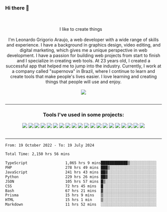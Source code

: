 ### Hi there 👋

<!--
**leonardogrig/leonardogrig** is a ✨ _special_ ✨ repository because its `README.md` (this file) appears on your GitHub profile.

Here are some ideas to get you started:

- 🔭 I’m currently working on ...
- 🌱 I’m currently learning ...
- 👯 I’m looking to collaborate on ...
- 🤔 I’m looking for help with ...
- 💬 Ask me about ...
- 📫 How to reach me: ...
- 😄 Pronouns: ...
- ⚡ Fun fact: ...
-->




<br/>
<br/>

<div align="center">I like to create things <img src="https://cdn-icons-png.flaticon.com/512/4803/4803405.png" width="13"/><br/><br/>I'm Leonardo Grigorio Araujo, a web developer with a wide range of skills and experience. I have a background in graphics design, video editing, and digital marketing, which gives me a unique perspective in web development. I have a passion for building web projects from start to finish and I specialize in creating web tools. At 23 years old, I created a successful app that helped me to jump into the industry. Currently, I work at a company called "supernova" in Brazil, where I continue to learn and create tools that make people's lives easier. I love learning and creating things that people will use and enjoy.</div>
<br/>
<div align="center">
    <a href="https://www.linkedin.com/in/leonardogrig/">
        <img src="https://img.shields.io/badge/LinkedIn-000?style=for-the-badge&logo=linkedin&logoColor=white"/>
    </a>
</div>

<br/>
<hr/>

<div align="center">
    <h3 align="center">Tools I've used in some projects:</h3>
    <div display="flex">
        <img src="https://img.shields.io/badge/Git-F05032?style=for-the-badge&logo=Git&logoColor=white"/>
        <img src="https://img.shields.io/badge/npm-CB3837?style=for-the-badge&logo=npm&logoColor=white"/>
        <img src="https://img.shields.io/badge/JavaScript-F7DF1E?style=for-the-badge&logo=JavaScript&logoColor=black"/>
        <img src="https://img.shields.io/badge/Wordpress-21759B?style=for-the-badge&logo=WordPress&logoColor=white"/>
        <img src="https://img.shields.io/badge/Next.js-000000?style=for-the-badge&logo=Next.js&logoColor=white"/>
        <img src="https://img.shields.io/badge/Docker-2496ED?style=for-the-badge&logo=Docker&logoColor=white"/>
        <img src="https://img.shields.io/badge/BTC-F7931A?style=for-the-badge&logo=Bitcoin&logoColor=white"/>
        <img src="https://img.shields.io/badge/AWS-232F3E?style=for-the-badge&logo=Amazon%20AWS&logoColor=white"/>
        <img src="https://img.shields.io/badge/Adobe%20xd-FF61F6?style=for-the-badge&logo=Adobe%20XD&logoColor=white"/>
        <img src="https://img.shields.io/badge/Premiere-9999FF?style=for-the-badge&logo=Adobe%20Premiere%20Pro&logoColor=white"/>
        <img src="https://img.shields.io/badge/Photoshop-31A8FF?style=for-the-badge&logo=Adobe%20Photoshop&logoColor=white"/>
        <img src="https://img.shields.io/badge/Illustrator-FF9A00?style=for-the-badge&logo=Adobe%20Illustrator&logoColor=white"/>
        <img src="https://img.shields.io/badge/After%20effects-9999FF?style=for-the-badge&logo=Adobe%20After%20Effects&logoColor=white"/>
        <img src="https://img.shields.io/badge/node.js-6DA55F?style=for-the-badge&logo=node.js&logoColor=white"/>
        <img src="https://img.shields.io/badge/React-20232A?style=for-the-badge&logo=react&logoColor=61DAFB"/>
        <img src="https://img.shields.io/badge/C++-00599C?style=for-the-badge&logo=C&logoColor=white"/>
        <img src="https://img.shields.io/badge/Amazon_AWS-232F3E?style=for-the-badge&logo=amazon-aws&logoColor=white"/>
        <img src="https://img.shields.io/badge/MySQL-00000F?style=for-the-badge&logo=mysql&logoColor=white"/>
        <img src="https://img.shields.io/badge/MongoDB-4EA94B?style=for-the-badge&logo=mongodb&logoColor=white"/>
        <img src="https://img.shields.io/badge/PHP-%23C21325?style=for-the-badge&logo=php&logoColor=white"/>
    </div>
</div>

<br/>
<hr/>

<p align="center">
 

<!--START_SECTION:waka-->

```txt
From: 19 October 2022 - To: 19 July 2024

Total Time: 2,150 hrs 56 mins

TypeScript                 1,065 hrs 9 mins████████████▒░░░░░░░░░░░░   49.29 %
PHP                        278 hrs 49 mins ███▒░░░░░░░░░░░░░░░░░░░░░   12.90 %
JavaScript                 241 hrs 43 mins ██▓░░░░░░░░░░░░░░░░░░░░░░   11.19 %
Python                     229 hrs 26 mins ██▓░░░░░░░░░░░░░░░░░░░░░░   10.62 %
JSON                       105 hrs 57 mins █▒░░░░░░░░░░░░░░░░░░░░░░░   04.90 %
CSS                        72 hrs 45 mins  █░░░░░░░░░░░░░░░░░░░░░░░░   03.37 %
Bash                       67 hrs 21 mins  ▓░░░░░░░░░░░░░░░░░░░░░░░░   03.12 %
Prisma                     15 hrs 9 mins   ▒░░░░░░░░░░░░░░░░░░░░░░░░   00.70 %
HTML                       15 hrs 1 min    ▒░░░░░░░░░░░░░░░░░░░░░░░░   00.70 %
Markdown                   11 hrs 52 mins  ░░░░░░░░░░░░░░░░░░░░░░░░░   00.55 %
```

<!--END_SECTION:waka-->

</p>

